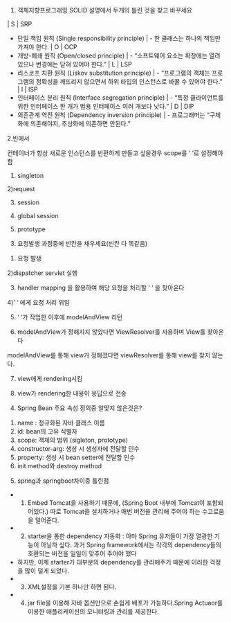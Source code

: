 1. 객체지향프로그래밍 SOLID 설명에서 두개의 틀린 것을 찾고 바꾸세요

| S | SRP
- 단일 책임 원칙 (Single responsibility principle) | - 한 클래스는 하나의 책임만 가져야 한다.
| O | OCP
- 개방-폐쇄 원칙 (Open/closed principle) | - “소프트웨어 요소는 확장에는 열려 있으나 변경에는 닫혀 있어야 한다.”
| L | LSP
- 리스코프 치환 원칙 (Liskov substitution principle) | - “프로그램의 객체는 프로그램의 정확성을 깨뜨리지 않으면서 하위 타입의 인스턴스로 바꿀 수 있어야 한다.” 
| I | ISP
- 인터페이스 분리 원칙 (Interface segregation principle) | - “특정 클라이언트를 위한 인터페이스 한 개가 범용 인터페이스 여러 개보다 낫다.” 
| D | DIP
- 의존관계 역전 원칙 (Dependency inversion principle) | - 프로그래머는 “구체화에 의존해야지, 추상화에 의존하면 안된다.” 

2.빈에서

컨테이너가 항상 새로운 인스턴스를 반환하게 만들고 싶을경우 scope를 ‘    ‘로 설정해야함

1) singleton

2)request

3) session

4) global session

5) prototype

3. 요청발생 과정중에 빈칸을 채우세요(빈칸 다 똑같음)

1) 요청 발생

2)dispatcher servlet 실행

3) handler mapping 을 활용하여 해당 요청을 처리할 ‘        ‘ 을 찾아온다

4)’         ‘  에게 요청 처리 위임

5) ‘       ‘가 작업한 이후에 modelAndView 리턴

6) modelAndView가 정해지지 않았다면 ViewResolver를 사용하며 View를 찾아온다

modelAndView를 통해 view가 정해졌다면 viewResolver를 통해 view를 찾지 않는다.

7) view에게 rendering시킴

8) view가 rendering한 내용이 응답으로 전송

4. Spring Bean 주요 속성 정의중 알맞지 않은것은?
1) name : 정규화된 자바 클래스 이름
2) id: bean의 고유 식별자
3) scope: 객체의 범위 (sigleton, prototype)
4) constructor-arg: 생성 시 생성자에 전달할 인수
5) property: 생성 시 bean setter에 전달할 인수
6) init method와 destroy method

5. spring과 springboot차이중 틀린점
- 1) Embed Tomcat을 사용하기 때문에, (Spring Boot 내부에 Tomcat이 포함되어있다.) 따로 Tomcat을 설치하거나 매번 버전을 관리해 주어야 하는 수고로움을 덜어준다.
- 2) starter을 통한 dependency 자동화 : 아마 Spring 유저들이 가장 열광한 기능이 아닐까 싶다. 과거 Spring framework에서는 각각의 dependency들의 호환되는 버전을 일일이 맞추어 주어야 했다 
- 하지만, 이제 starter가 대부분의 dependency를 관리해주기 때문에 이러한 걱정을 많이 덜게 되었다.
- 3) XML설정을 기본 하나만 하면 된다.
- 4) jar file을 이용해 자바 옵션만으로 손쉽게 배포가 가능하다.Spring Actuaor를 이용한 애플리케이션의 모니터링과 관리를 제공한다.
